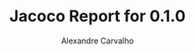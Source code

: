 ---
title: Jacoco Report for 0.1.0
author: Alexandre Carvalho
menu_title: 0.1.0
category: jacoco_reports
layout: iframe
iframe_url: /docs/0.1.0/site/jacoco/index.html
order: 5
---